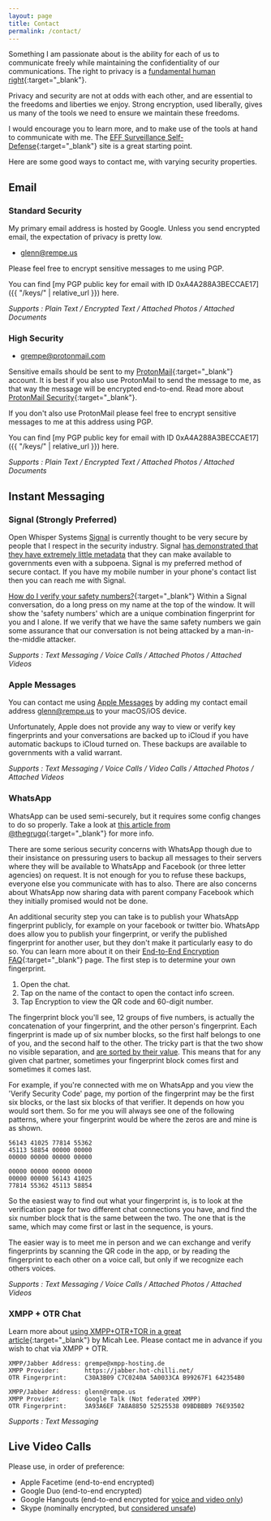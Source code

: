 ```yaml
---
layout: page
title: Contact
permalink: /contact/
---
```


Something I am passionate about is the ability for each of us to communicate freely
while maintaining the confidentiality of our communications. The right to privacy
is a [fundamental human right](http://motherboard.vice.com/read/united-nations-encryption-and-online-anonymity-are-basic-human-rights){:target="_blank"}.

Privacy and security are not at odds with each other, and are essential to the
freedoms and liberties we enjoy. Strong encryption, used liberally, gives us
many of the tools we need to ensure we maintain these freedoms.

I would encourage you to learn more, and to make use of the tools at hand to
communicate with me. The [EFF Surveillance Self-Defense](https://ssd.eff.org){:target="_blank"}
site is a great starting point.

Here are some good ways to contact me, with varying security properties.

## Email

### Standard Security

My primary email address is hosted by Google. Unless you send encrypted email,
the expectation of privacy is pretty low.

* [glenn@rempe.us](mailto:glenn@rempe.us)

Please feel free to encrypt sensitive messages to me using PGP.

You can find [my PGP public key for email with ID 0xA4A288A3BECCAE17]({{ "/keys/" | relative_url }}) here.

*Supports : Plain Text / Encrypted Text / Attached Photos / Attached Documents*


### High Security

* [grempe@protonmail.com](mailto:grempe@protonmail.com)

Sensitive emails should be sent to my [ProtonMail](https://protonmail.com){:target="_blank"}
account. It is best if you also use ProtonMail to send the message to me, as that
way the message will be encrypted end-to-end. Read more about [ProtonMail Security](https://protonmail.com/security-details){:target="_blank"}.

If you don't also use ProtonMail please feel free to encrypt sensitive messages
to me at this address using PGP.

You can find [my PGP public key for email with ID 0xA4A288A3BECCAE17]({{ "/keys/" | relative_url }}) here.

*Supports : Plain Text / Encrypted Text / Attached Photos / Attached Documents*

## Instant Messaging

### Signal (Strongly Preferred)

Open Whisper Systems [Signal](https://whispersystems.org) is currently thought
to be very secure by people that I respect in the security industry. Signal [has
demonstrated that they have extremely little metadata](https://whispersystems.org/bigbrother/eastern-virginia-grand-jury/) that
they can make available to governments even with a subpoena. Signal
is my preferred method of secure contact. If you have my mobile number
in your phone's contact list then you can reach me with Signal.

[How do I verify your safety numbers?](https://whispersystems.org/blog/disappearing-messages/){:target="_blank"}
Within a Signal conversation, do a long press on my name at the top of the window.
It will show the 'safety numbers' which are a unique combination fingerprint for
you and I alone. If we verify that we have the same safety numbers we gain
some assurance that our conversation is not being attacked by a
man-in-the-middle attacker.

*Supports : Text Messaging / Voice Calls / Attached Photos / Attached Videos*


### Apple Messages

You can contact me using [Apple Messages](https://support.apple.com/explore/messages)
by adding my contact email address [glenn@rempe.us](mailto:glenn@rempe.us)
to your macOS/iOS device.

Unfortunately, Apple does not provide any way to view or verify key fingerprints
and your conversations are backed up to iCloud if you have automatic backups to
iCloud turned on. These backups are available to governments with a valid warrant.

*Supports : Text Messaging / Voice Calls / Video Calls / Attached Photos / Attached Videos*


### WhatsApp

WhatsApp can be used semi-securely, but it requires some config changes
to do so properly. Take a look at [this article from @thegrugq](https://medium.com/@thegrugq/operational-whatsapp-on-ios-ce9a4231a034#.6k0pzq7xr){:target="_blank"} for more info.

There are some serious security concerns with WhatsApp though due to their
insistance on pressuring users to backup all messages to their servers where
they will be available to WhatsApp and Facebook (or three letter agencies) on
request. It is not enough for you to refuse these backups, everyone else you
communicate with has to also. There are also concerns about WhatsApp now
sharing data with parent company Facebook which they initially promised would
not be done.

An additional security step you can take is to publish your WhatsApp fingerprint
publicly, for example on your facebook or twitter bio. WhatsApp does allow you
to publish your fingerprint, or verify the published fingerprint for another
user, but they don't make it particularly easy to do so. You can learn more about
it on their [End-to-End Encryption FAQ](https://www.whatsapp.com/faq/en/general/28030015){:target="_blank"} page.
The first step is to determine your own fingerprint.

1. Open the chat.
2. Tap on the name of the contact to open the contact info screen.
3. Tap Encryption to view the QR code and 60-digit number.

The fingerprint block you'll see, 12 groups of five numbers, is actually
the concatenation of your fingerprint, and the other person's fingerprint.
Each fingerprint is made up of six number blocks, so the first half
belongs to one of you, and the second half to the other. The tricky part is that
the two show no visible separation, and [are sorted by their value](https://twitter.com/dchest/status/717492356849803265). This means
that for any given chat partner, sometimes your fingerprint block comes first
and sometimes it comes last.

For example, if you're connected with me on WhatsApp and you view the 'Verify
Security Code' page, my portion of the fingerprint may be the first six blocks,
or the last six blocks of that verifier. It depends on how you would sort them.
So for me you will always see one of the following patterns, where
your fingerprint would be where the zeros are and mine is as shown.

``` text
56143 41025 77814 55362
45113 58854 00000 00000
00000 00000 00000 00000
```

``` text
00000 00000 00000 00000
00000 00000 56143 41025
77814 55362 45113 58854
```

So the easiest way to find out what your fingerprint is, is to look at the
verification page for two different chat connections you have, and find the
six number block that is the same between the two. The one that is the same,
which may come first or last in the sequence, is yours.

The easier way is to meet me in person and we can exchange and verify fingerprints
by scanning the QR code in the app, or by reading the fingerprint to each other
on a voice call, but only if we recognize each others voices.

*Supports : Text Messaging / Voice Calls / Attached Photos / Attached Videos*


### XMPP + OTR Chat

Learn more about [using XMPP+OTR+TOR in a great article](https://theintercept.com/2015/07/14/communicating-secret-watched/){:target="_blank"} by Micah Lee. Please contact me in advance if you wish to chat via XMPP + OTR.

``` text
XMPP/Jabber Address: grempe@xmpp-hosting.de
XMPP Provider:       https://jabber.hot-chilli.net/
OTR Fingerprint:     C30A3B09 C7C0240A 5A0033CA B99267F1 642354B0
```

``` text
XMPP/Jabber Address: glenn@rempe.us
XMPP Provider:       Google Talk (Not federated XMPP)
OTR Fingerprint:     3A93A6EF 7A8A8850 52525538 09BDBBB9 76E93502
```

*Supports : Text Messaging*

## Live Video Calls

Please use, in order of preference:

* Apple Facetime (end-to-end encrypted)
* Google Duo (end-to-end encrypted)
* Google Hangouts (end-to-end encrypted for [voice and video only](https://support.google.com/hangouts/answer/6046115?hl=en))
* Skype (nominally encrypted, but [considered unsafe](https://en.wikipedia.org/wiki/Skype_security))
